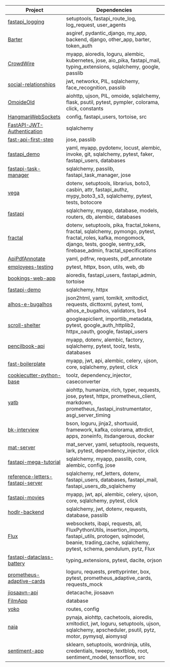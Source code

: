 |                                                      Project                                                      |                                                                                       Dependencies                                                                                       |
|-------------------------------------------------------------------------------------------------------------------|------------------------------------------------------------------------------------------------------------------------------------------------------------------------------------------|
|[fastapi_logging](https://github.com/12345k/fastapi_logging )                                                      |setuptools, fastapi_route_log, log_request, user_agents                                                                                                                                   |
|[Barter](https://github.com/BorisBredikhin/Barter )                                                                |asgiref, pydantic_django, my_app, backend, django, other_app, barter, token_auth                                                                                                          |
|[CrowdWire](https://github.com/Crowd-Wire/CrowdWire )                                                              |myapp, aioredis, loguru, alembic, kubernetes, jose, aio_pika, fastapi_mail, typing_extensions, sqlalchemy, google, passlib                                                                |
|[social-relationships](https://github.com/DavidKatz-il/social-relationships )                                      |jwt, networkx, PIL, sqlalchemy, face_recognition, passlib                                                                                                                                 |
|[OmoideOld](https://github.com/IgorZyktin/OmoideOld )                                                              |aiohttp, ujson, PIL, omoide, sqlalchemy, flask, psutil, pytest, pympler, colorama, click, constants                                                                                       |
|[HangmanWebSockets](https://github.com/LucianDeveloper/HangmanWebSockets )                                         |config, fastapi_users, tortoise, src                                                                                                                                                      |
|[FastAPI-JWT-Authentication](https://github.com/MurrayCode/FastAPI-JWT-Authentication )                            |sqlalchemy                                                                                                                                                                                |
|[fast-api-first-step](https://github.com/Nasir1004/fast-api-first-step )                                           |jose, passlib                                                                                                                                                                             |
|[fastapi_demo](https://github.com/PuchatekwSzortach/fastapi_demo )                                                 |yaml, myapp, pydotenv, locust, alembic, invoke, git, sqlalchemy, pytest, faker, fastapi_users, databases                                                                                  |
|[fastapi-task-manager](https://github.com/Safintim/fastapi-task-manager )                                          |sqlalchemy, passlib, fastapi_task_manager, jose                                                                                                                                           |
|[vega](https://github.com/adriangabura/vega )                                                                      |dotenv, setuptools, librarius, boto3, casbin, attr, fastapi_authz, mypy_boto3_s3, sqlalchemy, pytest, tests, botocore                                                                     |
|[fastapi](https://github.com/12345k/fastapi_logging )                                                              |sqlalchemy, myapp, database, models, routers, db, alembic, databases                                                                                                                      |
|[fractal](https://github.com/douwevandermeij/fractal )                                                             |dotenv, setuptools, pika, fractal_tokens, fractal, sqlalchemy, pymongo, pytest, fractal_roles, kafka, mongomock, django, tests, google, sentry_sdk, firebase_admin, fractal_specifications|
|[ApiPdfAnnotate](https://github.com/drd-engineering/ApiPdfAnnotate )                                               |yaml, pdfrw, requests, pdf_annotate                                                                                                                                                       |
|[employees-testing](https://github.com/drforse/employees-testing )                                                 |pytest, httpx, bson, utils, web, db                                                                                                                                                       |
|[bookings-web-app](https://github.com/e-kondr01/bookings-web-app )                                                 |aioredis, fastapi_users, fastapi_admin, tortoise                                                                                                                                          |
|[fastapi-demo](https://github.com/ericsouza/fastapi-demo )                                                         |sqlalchemy, httpx                                                                                                                                                                         |
|[alhos-e-bugalhos](https://github.com/ipl-thefinalcountdown/alhos-e-bugalhos )                                     |json2html, yaml, tomlkit, xmltodict, requests, dicttoxml, pytest, toml, alhos_e_bugalhos, validators, bs4                                                                                 |
|[scroll-shelter](https://github.com/jb-delafosse/scroll-shelter )                                                  |googleapiclient, importlib_metadata, pytest, google_auth_httplib2, httpx_oauth, google, fastapi_users                                                                                     |
|[pencilbook-api](https://github.com/jett/pencilbook-api )                                                          |myapp, dotenv, alembic, factory, sqlalchemy, pytest, toolz, tests, databases                                                                                                              |
|[fast-boilerplate](https://github.com/kamoloff/fast-boilerplate )                                                  |myapp, jwt, api, alembic, celery, ujson, core, sqlalchemy, pytest, click                                                                                                                  |
|[cookiecutter-python-base](https://github.com/katunilya/cookiecutter-python-base )                                 |toolz, dependency_injector, caseconverter                                                                                                                                                 |
|[yatb](https://github.com/kksctf/yatb )                                                                            |aiohttp, humanize, rich, typer, requests, jose, pytest, httpx, prometheus_client, markdown, prometheus_fastapi_instrumentator, asgi_server_timing                                         |
|[bk-interview](https://github.com/liangyongxiong/bk-interview )                                                    |bson, loguru, jinja2, shortuuid, framework, kafka, colorama, attrdict, apps, zoneinfo, itsdangerous, docker                                                                               |
|[mat-server](https://github.com/marco79423/mat-server )                                                            |mat_server, yaml, setuptools, requests, lark, pytest, dependency_injector, click                                                                                                          |
|[fastapi-mega-tutorial](https://github.com/pace-noge/fastapi-mega-tutorial )                                       |sqlalchemy, myapp, passlib, core, alembic, config, jose                                                                                                                                   |
|[reference-letters-fastapi-server](https://github.com/panagiotis-bellias-it21871/reference-letters-fastapi-server )|sqlalchemy, ref_letters, dotenv, fastapi_users, databases, fastapi_mail, fastapi_users_db_sqlalchemy                                                                                      |
|[fastapi-movies](https://github.com/ralsuwaidi/fastapi-movies )                                                    |myapp, jwt, api, alembic, celery, ujson, core, sqlalchemy, pytest, click                                                                                                                  |
|[hodlr-backend](https://github.com/rowanlg/hodlr-backend )                                                         |sqlalchemy, jwt, dotenv, requests, database, passlib                                                                                                                                      |
|[Flux](https://github.com/soumyarai2050/Flux )                                                                     |websockets, ibapi, requests, all, FluxPythonUtils, insertion_imports, fastapi_utils, protogen, sqlmodel, beanie, trading_cache, sqlalchemy, pytest, schema, pendulum, pytz, Flux          |
|[fastapi-dataclass-battery](https://github.com/stakhovsky/fastapi-dataclass-battery )                              |typing_extensions, pytest, dacite, orjson                                                                                                                                                 |
|[prometheus-adaptive-cards](https://github.com/trallnag/prometheus-adaptive-cards )                                |loguru, requests, prettyprinter, box, pytest, prometheus_adaptive_cards, requests_mock                                                                                                    |
|[jiosaavn-api](https://github.com/vidyasagar1432/jiosaavn-api )                                                    |detacache, jiosaavn                                                                                                                                                                       |
|[FilmApp](https://github.com/wojtekczajka/FilmApp )                                                                |database                                                                                                                                                                                  |
|[yoko](https://github.com/wyoppong/yoko )                                                                          |routes, config                                                                                                                                                                            |
|[naja](https://github.com/lanqiao-dev/najapy )                                                                     |pynaja, aiohttp, cachetools, aioredis, xmltodict, jwt, loguru, setuptools, ujson, sqlalchemy, apscheduler, psutil, pytz, motor, pymysql, aiomysql                                         |
|[sentiment-app](https://github.com/yadavshashank/sentiment-app )                                                   |sklearn, setuptools, wordninja, utils, credentials, tweepy, textblob, root, sentiment_model, tensorflow, src                                                                              |
